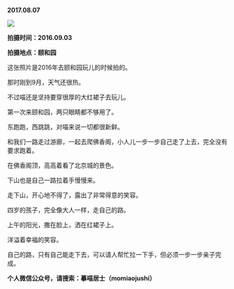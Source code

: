 
          
**2017.08.07**

![](https://pic2.zhimg.com/v2-0ecc2ce4eb5ba06aa7533a334c38bca4.jpg)


**拍摄时间：2016.09.03**

**拍摄地点：颐和园**

这张照片是2016年去颐和园玩儿的时候拍的。

那时刚到9月，天气还很热。

不过喵还是坚持要穿很厚的大红裙子去玩儿。

第一次来颐和园，两只眼睛都不够用了。

东跑跑，西跳跳，对喵来说一切都很新鲜。

和我们一路走过游廊，一起去爬佛香阁，小人儿一步一步自己走了上去，完全没有要求跑着。

在佛香阁顶，高高着看了北京城的景色。

下山也是自己一路拉着手慢慢来。

走下山，开心地不得了，露出了非常得意的笑容。

四岁的孩子，完全像大人一样，走自己的路。

上午的阳光，撒在脸上，洒在红裙子上。

洋溢着幸福的笑容。

自己的路，只有自己能走下去，可以请人帮忙拉一下手，但必须一步一步亲子完成。


**个人微信公众号，请搜索：摹喵居士（momiaojushi）**

        